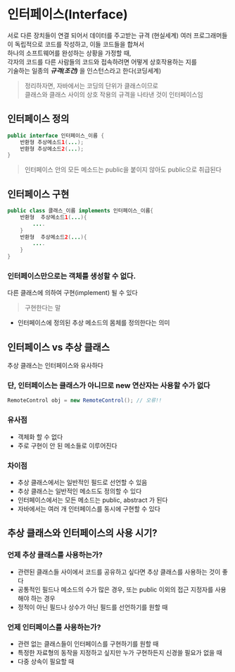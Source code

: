 # 인터페이스(Interface)
서로 다른 장치들이 연결 되어서 데이터를 주고받는 규격 (현실세계)
여러 프로그래머들이 독립적으로 코드를 작성하고, 이들 코드들을 합쳐서<br>
하나의 소프트웨어를 완성하는 상황을 가정할 때,<br>
각자의 코드를 다른 사람들의 코드와 접속하려면 어떻게 상호작용하는 지를<br>
기술하는 일종의 ***규격(조건)*** 을 인스턴스라고 한다(코딩세계)
> 정리하자면, 자바에서는 코딩의 단위가 클래스이므로
<br>클래스와 클래스 사이의 상호 작용의 규격을 나타낸 것이 인터페이스임

## 인터페이스 정의
```Java
public interface 인터페이스_이름 {
    반환형 추상메소드1(...);
    반환형 추상메소드2(...);
}
```
> 인터페이스 안의 모든 메소드는 public을 붙이지 않아도 public으로 취급된다

## 인터페이스 구현
```Java
public class 클래스_이름 implements 인터페이스_이름{
    반환형  추상메소드1(...){
        ....
    }
    반환형  추상메소드2(...){
        ....
    }
}
```

### 인터페이스만으로는 객체를 생성할 수 없다.

다른 클래스에 의하여 구현(implement) 될 수 있다

> 구현한다는 말 
- 인터페이스에 정의된 추상 메소드의 몸체를 정의한다는 의미

## 인터페이스 vs 추상 클래스
추상 클래스는 인터페이스와 유사하다
### 단, 인터페이스는 클래스가 아니므로 new 연산자는 사용할 수가 없다
```java
RemoteControl obj = new RemoteControl(); // 오류!!
```

### 유사점
- 객체화 할 수 없다
- 주로 구현이 안 된 메소들로 이루어진다

### 차이점
- 추상 클래스에서는 일반적인 필드로 선언할 수 있음
- 추상 클래스는 일반적인 메소드도 정의할 수 있다
- 인터페이스에서는 모든 메소드는 public, abstract 가 된다
- 자바에서는 여러 개 인터페이스를 동시에 구현할 수 있다

## 추상 클래스와 인터페이스의 사용 시기?

### 언제 추상 클래스를 사용하는가?
- 관련된 클래스들 사이에서 코드를 공유하고 싶다면 추상 클래스를 사용하는 것이 좋다
- 공통적인 필드나 메소드의 수가 많은 경우, 또는 public 이외의 접근 지정자를 사용해야 하는 경우
- 정적이 아닌 필드나 상수가 아닌 필드를 선언하기를 원할 때

### 언제 인터페이스를 사용하는가?
- 관련 없는 클래스들이 인터페이스를 구현하기를 원할 때
- 특정한 자료형의 동작을 지정하고 싶지만 누가 구현하든지 신경쓸 필요가 없을 때
- 다중 상속이 필요할 때

